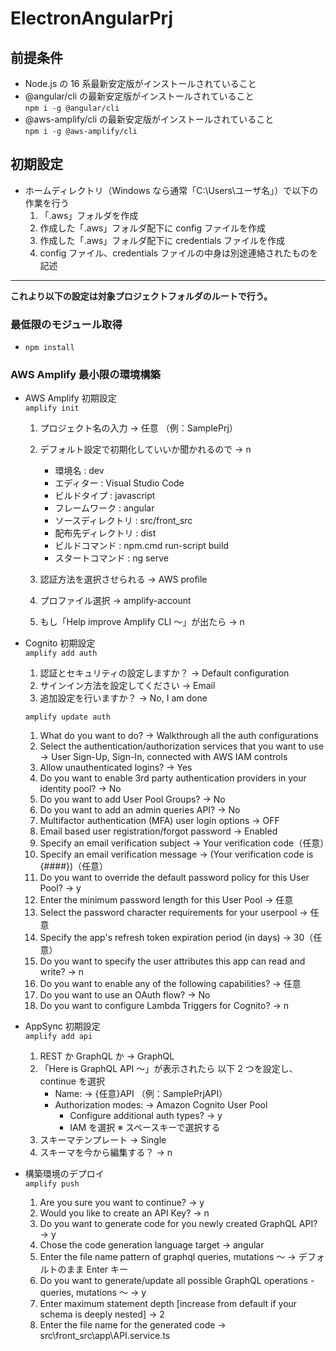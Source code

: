 # ElectronAngularPrj

## 前提条件

- Node.js の 16 系最新安定版がインストールされていること
- @angular/cli の最新安定版がインストールされていること  
   `npm i -g @angular/cli`
- @aws-amplify/cli の最新安定版がインストールされていること  
   `npm i -g @aws-amplify/cli`

## 初期設定

- ホームディレクトリ（Windows なら通常「C:\Users\ユーザ名」）で以下の作業を行う
  1. 「.aws」フォルダを作成
  2. 作成した「.aws」フォルダ配下に config ファイルを作成
  3. 作成した「.aws」フォルダ配下に credentials ファイルを作成
  4. config ファイル、credentials ファイルの中身は別途連絡されたものを記述

---

**これより以下の設定は対象プロジェクトフォルダのルートで行う。**

### 最低限のモジュール取得

- `npm install`

### AWS Amplify 最小限の環境構築

- AWS Amplify 初期設定  
  `amplify init`

  1. プロジェクト名の入力 → 任意 （例：SamplePrj）
  2. デフォルト設定で初期化していいか聞かれるので → n

     - 環境名 : dev
     - エディター : Visual Studio Code
     - ビルドタイプ : javascript
     - フレームワーク : angular
     - ソースディレクトリ : src/front_src
     - 配布先ディレクトリ : dist
     - ビルドコマンド : npm.cmd run-script build
     - スタートコマンド : ng serve

  3. 認証方法を選択させられる → AWS profile
  4. プロファイル選択 → amplify-account
  5. もし「Help improve Amplify CLI ～」が出たら → n

- Cognito 初期設定  
  `amplify add auth`

  1. 認証とセキュリティの設定しますか？ → Default configuration
  2. サインイン方法を設定してください → Email
  3. 追加設定を行いますか？ → No, I am done

  `amplify update auth`

  1. What do you want to do? → Walkthrough all the auth configurations
  2. Select the authentication/authorization services that you want to use → User Sign-Up, Sign-In, connected with AWS IAM controls
  3. Allow unauthenticated logins? → Yes
  4. Do you want to enable 3rd party authentication providers in your identity pool? → No
  5. Do you want to add User Pool Groups? → No
  6. Do you want to add an admin queries API? → No
  7. Multifactor authentication (MFA) user login options → OFF
  8. Email based user registration/forgot password → Enabled
  9. Specify an email verification subject → Your verification code（任意）
  10. Specify an email verification message → (Your verification code is {####})（任意）
  11. Do you want to override the default password policy for this User Pool? → y
  12. Enter the minimum password length for this User Pool → 任意
  13. Select the password character requirements for your userpool → 任意
  14. Specify the app's refresh token expiration period (in days) → 30（任意）
  15. Do you want to specify the user attributes this app can read and write? → n
  16. Do you want to enable any of the following capabilities? → 任意
  17. Do you want to use an OAuth flow? → No
  18. Do you want to configure Lambda Triggers for Cognito? → n

- AppSync 初期設定  
  `amplify add api`

  1. REST か GraphQL か → GraphQL
  2. 「Here is GraphQL API ～」が表示されたら 以下 2 つを設定し、continue を選択
     - Name: → {任意}API （例：SamplePrjAPI）
     - Authorization modes: → Amazon Cognito User Pool
       - Configure additional auth types? → y
       - IAM を選択 ※ スペースキーで選択する
  3. スキーマテンプレート → Single
  4. スキーマを今から編集する？ → n

- 構築環境のデプロイ  
  `amplify push`

  1. Are you sure you want to continue? → y
  2. Would you like to create an API Key? → n
  3. Do you want to generate code for you newly created GraphQL API? → y
  4. Chose the code generation language target → angular
  5. Enter the file name pattern of graphql queries, mutations ～ → デフォルトのまま Enter キー
  6. Do you want to generate/update all possible GraphQL operations - queries, mutations ～ → y
  7. Enter maximum statement depth [increase from default if your schema is deeply nested] → 2
  8. Enter the file name for the generated code → src\front_src\app\API.service.ts
